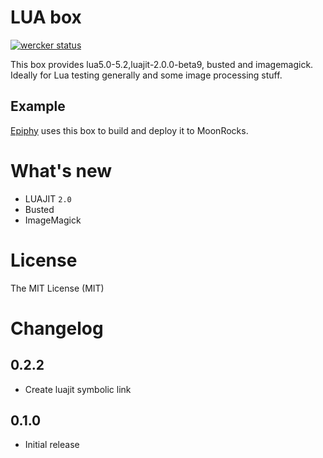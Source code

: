 # LUA box

[![wercker status](https://app.wercker.com/status/48b87044b5b199e138a72c50e115367a/m "wercker status")](https://app.wercker.com/project/bykey/48b87044b5b199e138a72c50e115367a)


This box provides  lua5.0-5.2,luajit-2.0.0-beta9, busted and imagemagick. Ideally for Lua testing generally and some image processing stuff.

## Example

[Epiphy](http://github.com/kureikain/epiphy) uses this box to build and
deploy it to MoonRocks.

# What's new

- LUAJIT `2.0`
- Busted
- ImageMagick

# License

The MIT License (MIT)

# Changelog

## 0.2.2

- Create luajit symbolic link


## 0.1.0

- Initial release

